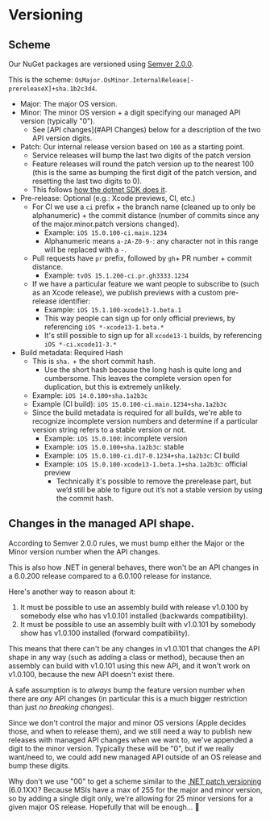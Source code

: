 # Versioning

## Scheme

Our NuGet packages are versioned using [Semver 2.0.0][2].

This is the scheme: `OsMajor.OsMinor.InternalRelease[-prereleaseX]+sha.1b2c3d4`.

* Major: The major OS version.
* Minor: The minor OS version + a digit specifying our managed API version (typically "0").
    * See [API changes](#API Changes) below for a description of the two API
      version digits.
* Patch: Our internal release version based on `100` as a starting point.
    * Service releases will bump the last two digits of the patch version
    * Feature releases will round the patch version up to the nearest 100
      (this is the same as bumping the first digit of the patch version, and
      resetting the last two digits to 0).
    * This follows [how the dotnet SDK does it][1].
* Pre-release: Optional (e.g.: Xcode previews, CI, etc.)
    * For CI we use a `ci` prefix + the branch name (cleaned up to only be
      alphanumeric) + the commit distance (number of commits since any of the
      major.minor.patch versions changed).
        * Example: `iOS 15.0.100-ci.main.1234`
        * Alphanumeric means `a-zA-Z0-9-`: any character not in this range
          will be replaced with a `-`.
    * Pull requests have `pr` prefix, followed by `gh`+ PR number + commit
      distance.
        * Example: `tvOS 15.1.200-ci.pr.gh3333.1234`
    * If we have a particular feature we want people to subscribe to (such as
      an Xcode release), we publish previews with a custom pre-release
      identifier:
        * Example: `iOS 15.1.100-xcode13-1.beta.1`
        * This way people can sign up for only official previews, by
          referencing `iOS *-xcode13-1.beta.*`
        * It's still possible to sign up for all `xcode13-1` builds, by
          referencing `iOS *-ci.xcode11-3.*`
* Build metadata: Required Hash
    * This is `sha.` + the short commit hash.
        * Use the short hash because the long hash is quite long and
          cumbersome. This leaves the complete version open for duplication,
          but this is extremely unlikely.
    * Example: `iOS 14.0.100+sha.1a2b3c`
    * Example (CI build): `iOS 15.0.100-ci.main.1234+sha.1a2b3c`
    * Since the build metadata is required for all builds, we're able to
      recognize incomplete version numbers and determine if a particular
      version string refers to a stable version or not.
        * Example: `iOS 15.0.100`: incomplete version
        * Example: `iOS 15.0.100+sha.1a2b3c`: stable
        * Example: `iOS 15.0.100-ci.d17-0.1234+sha.1a2b3c`: CI build
        * Example: `iOS 15.0.100-xcode13-1.beta.1+sha.1a2b3c`: official
          preview
            * Technically it's possible to remove the prerelease part, but
              we’d still be able to figure out it’s not a stable version by
              using the commit hash.

## Changes in the managed API shape.

According to Semver 2.0.0 rules, we must bump either the Major or the Minor
version number when the API changes.

This is also how .NET in general behaves, there won't be an API changes in a
6.0.200 release compared to a 6.0.100 release for instance.

Here's another way to reason about it:

1. It must be possible to use an assembly build with release v1.0.100 by
   somebody else who has v1.0.101 installed (backwards compatibility).
2. It must be possible to use an assembly built with v1.0.101 by somebody show
   has v1.0.100 installed (forward compatibility).

This means that there can't be any changes in v1.0.101 that changes the API
shape in any way (such as adding a class or method), because then an assembly
can build with v1.0.101 using this new API, and it won't work on v1.0.100,
because the new API doesn't exist there.

A safe assumption is to _always_ bump the feature version number when there
are _any_ API changes (in particular this is a much bigger restriction than
just _no breaking changes_).

Since we don't control the major and minor OS versions (Apple decides those,
and when to release them), and we still need a way to publish new releases
with managed API changes when we want to, we've appended a digit to the minor
version. Typically these will be "0", but if we really want/need to, we could
add new managed API outside of an OS release and bump these digits.

Why don't we use "00" to get a scheme similar to the [.NET patch versioning][3]
(6.0.1XX)? Because MSIs have a max of 255 for the major and minor version, so
by adding a single digit only, we're allowing for 25 minor versions for a
given major OS release. Hopefully that will be enough... 🔮

[1]: https://github.com/dotnet/designs/blob/master/accepted/2018/sdk-version-scheme.md
[2]: https://semver.org
[3]: https://docs.microsoft.com/en-us/dotnet/core/versions/#understand-runtime-version-number-changes

